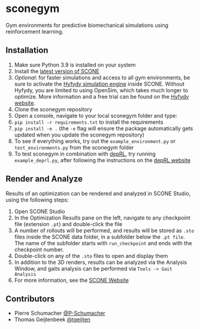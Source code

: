# sconegym
Gym environments for predictive biomechanical simulations using reinforcement learning.
## Installation
1. Make sure Python 3.9 is installed on your system
2. Install the [latest version of SCONE](https://scone.software)
3. *Optional*: for faster simulations and access to all gym environments, be sure to activate the [Hyfydy simulation engine](https://scone.software/doku.php?id=hyfydy) inside SCONE. Without Hyfydy, you are limited to using OpenSim, which takes much longer to optimize. More information and a free trial can be found on the [Hyfydy website](https://hyfydy.com). 
4. Clone the sconegym repository
5. Open a console, navigate to your local sconegym folder and type:
6. `pip install -r requirements.txt` to install the requirements
7. `pip install -e .` (the `-e` flag will ensure the package automatically gets updated when you update the sconegym repository)
8. To see if everything works, try out the `example_environment.py` or `test_environments.py` from the sconegym folder
9. To test sconegym in combination with [depRL](https://github.com/martius-lab/depRL), try running `example_deprl.py`, after following the instructions on the [depRL website](https://github.com/martius-lab/depRL)
## Render and Analyze
Results of an optimization can be rendered and analyzed in SCONE Studio, using the following steps:
1. Open SCONE Studio
2. In the Optimization Results pane on the left, navigate to any checkpoint file (extension `.pt`) and double-click the file
3. A number of rollouts will be performed, and results will be stored as `.sto` files inside the SCONE data folder, in a subfolder below the `.pt file`. The name of the subfolder starts with `run_checkpoint` and ends with the checkpoint number.
4. Double-click on any of the `.sto` files to open and display them
5. In addition to the 3D renders, results can be analyzed via the Analysis Window, and gaits analysis can be performed via `Tools -> Gait Analysis`
6. For more information, see the [SCONE Website](https://scone.software)
## Contributors
* Pierre Schumacher [@P-Schumacher](https://github.com/P-Schumacher)
* Thomas Geijtenbeek [@tgeijten](https://github.com/tgeijten)
